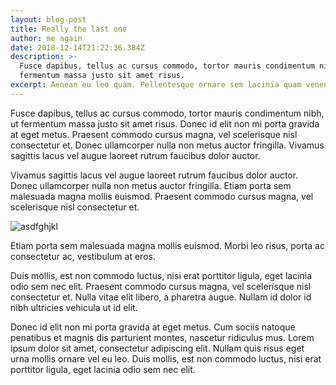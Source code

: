 ```yaml
---
layout: blog-post
title: Really the last one
author: me again
date: 2018-12-14T21:22:36.384Z
description: >-
  Fusce dapibus, tellus ac cursus commodo, tortor mauris condimentum nibh, ut
  fermentum massa justo sit amet risus.
excerpt: Aenean eu leo quam. Pellentesque ornare sem lacinia quam venenatis vestibulum.
---
```

Fusce dapibus, tellus ac cursus commodo, tortor mauris condimentum nibh, ut fermentum massa justo sit amet risus. Donec id elit non mi porta gravida at eget metus. Praesent commodo cursus magna, vel scelerisque nisl consectetur et. Donec ullamcorper nulla non metus auctor fringilla. Vivamus sagittis lacus vel augue laoreet rutrum faucibus dolor auctor.Vivamus sagittis lacus vel augue laoreet rutrum faucibus dolor auctor. Donec ullamcorper nulla non metus auctor fringilla. Etiam porta sem malesuada magna mollis euismod. Praesent commodo cursus magna, vel scelerisque nisl consectetur et. 

![asdfghjkl](/assets/images/uploads/gelsenkirchen_nordstern.jpg "asdfghj")

Etiam porta sem malesuada magna mollis euismod. Morbi leo risus, porta ac consectetur ac, vestibulum at eros.Duis mollis, est non commodo luctus, nisi erat porttitor ligula, eget lacinia odio sem nec elit. Praesent commodo cursus magna, vel scelerisque nisl consectetur et. Nulla vitae elit libero, a pharetra augue. Nullam id dolor id nibh ultricies vehicula ut id elit.Donec id elit non mi porta gravida at eget metus. Cum sociis natoque penatibus et magnis dis parturient montes, nascetur ridiculus mus. Lorem ipsum dolor sit amet, consectetur adipiscing elit. Nullam quis risus eget urna mollis ornare vel eu leo. Duis mollis, est non commodo luctus, nisi erat porttitor ligula, eget lacinia odio sem nec elit.
